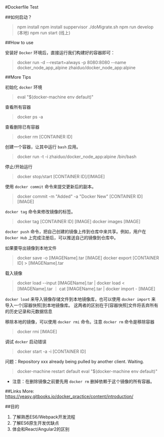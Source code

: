 #Dockerfile Test

##如何启动？
> npm install
> npm install suppervisor
> ./doMigrate.sh
> npm run develop (本地)
> npm run start (线上)

##How to use

安装好 `Docker` 环境后，直接运行我们构建好的容器即可：
> docker run -d --restart=always -p 8080:8080 --name docker_node_app_alpine zhaiduo/docker_node_app:alpine

##More Tips

初始化 `docker` 环境
> eval "$(docker-machine env default)"

查看所有容器
> docker ps -a

查看删除已有容器
> docker rm [CONTAINER ID]

创建一个容器，让其中运行 `bash` 应用。
> docker run -t -i zhaiduo/docker_node_app:alpine /bin/bash

停止/开始运行
> docker stop/start [CONTAINER ID]/[IMAGE]

使用 `docker commit` 命令来提交更新后的副本。
> docker commit -m "Added" -a "Docker New" [CONTAINER ID] [IMAGE]

`docker tag` 命令来修改镜像的标签。
> docker tag [CONTAINER ID] [IMAGE]
> docker images [IMAGE]

`docker push` 命令，把自己创建的镜像上传到仓库中来共享。例如，用户在 `Docker Hub` 上完成注册后，可以推送自己的镜像到仓库中。

如果要导出镜像到本地文件
> docker save -o [IMAGEName].tar [IMAGE]
> docker export [CONTAINER ID] > [IMAGEName].tar

载入镜像
> docker load --input [IMAGEName].tar | docker load < [IMAGEName].tar ｜ cat [IMAGEName].tar | docker import - [IMAGE]

`docker load` 来导入镜像存储文件到本地镜像库，也可以使用 `docker import` 来导入一个[容器快照]到本地镜像库。
这两者的区别在于[容器快照]文件将丢弃所有的历史记录和元数据信息

移除本地的镜像，可以使用 `docker rmi` 命令。注意 `docker rm` 命令是移除容器
> docker rmi [IMAGE]

调试 `docker` 启动错误
> docker start -a -i [CONTAINER ID]

问题：Repository xxx already being pulled by another client. Waiting.
> docker-machine restart default
> eval "$(docker-machine env default)"

* 注意：在删除镜像之前要先用 `docker rm` 删掉依赖于这个镜像的所有容器。

##Links
More: https://yeasy.gitbooks.io/docker_practice/content/introduction/


##目的
1. 了解熟悉ES6/Webpack开发流程
2. 了解ES6原生开发优缺点
3. 体会和React/Angular2的区别





